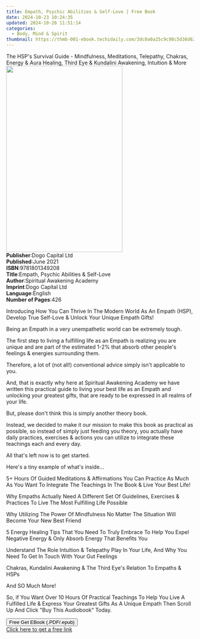 ```yaml
---
title: Empath, Psychic Abilities & Self-Love | Free Book
date: 2024-10-23 10:24:35
updated: 2024-10-26 11:51:14
categories:
  - Body, Mind & Spirit
thumbnail: https://thmb-001-ebook.techidaily.com/3dc0a0a25c9c98c5d36d6248601656060512f3b408c369ef080a82033823cdb1.jpg
---
```

<main id="book-container">
  <div class="flex flex-col">
    <div class="book-brief flex-1 py-6 px-4 sm:p-6 md:py-10 md:px-8">
      <!-- brief-->
      <div class="book-brief-main">
        The HSP's Survival Guide - Mindfulness, Meditations, Telepathy, Chakras,
        Energy & Aura Healing, Third Eye & Kundalini Awakening, Intuition & More
      </div>
    </div>
    <div
      class="book-meta-info flex-1 grid gap-4 col-start-1 col-end-3 row-start-1 sm:mb-6 sm:grid-cols-4 lg:gap-6 lg:col-start-2 lg:row-end-6 lg:row-span-6 lg:mb-0"
    >
      <div
        class="book-meta-info-left place-content-center mt-4 p-4 text-sm leading-6 col-start-2 col-span-2 dark:text-slate-400"
      >
        <img
          class="w-full h-500 object-cover rounded-lg sm:h-255 sm:col-span-2 lg:col-span-full"
          src="https://img-001-ebook.techidaily.com/5c9ab81d680645db35f7b1d67d360d3b7a9db405d1e78d777198a3345a79c486.jpg"
          alt=""
          width="312"
          height="500"
        />
      </div>
      <div
        class="book-meta-info-right mt-2 col-start-1 row-start-2 col-span-3 self-center"
      >
        <!-- meta data  -->
        <div class="flex flex-col px-4 md:px-8">
          <div class="flex-1">
            <strong>Publisher</strong>:<span class="px-2"
              >Dogo Capital Ltd</span
            >
          </div>
          <div class="flex-1">
            <strong>Published</strong>:<span class="px-2">June 2021</span>
          </div>
          <div class="flex-1">
            <strong>ISBN</strong>:<span class="px-2">9781801349208</span>
          </div>
          <div class="flex-1">
            <strong>Title</strong>:<span class="px-2"
              >Empath, Psychic Abilities &amp; Self-Love</span
            >
          </div>
          <div class="flex-1">
            <strong>Author</strong>:<span class="px-2"
              >Spiritual Awakening Academy</span
            >
          </div>
          <div class="flex-1">
            <strong>Imprint</strong>:<span class="px-2">Dogo Capital Ltd</span>
          </div>
          <div class="flex-1">
            <strong>Language</strong>:<span class="px-2">English</span>
          </div>
          <div class="flex-1">
            <strong>Number of Pages</strong>:<span class="px-2">426</span>
          </div>
        </div>
      </div>
    </div>
    <div class="book-description flex-1 py-6 px-4 sm:p-6 md:py-10 md:px-8">
      <div class="book-description-main">
        <div accordion-content="" id="description">
          <p></p>
          <p>
            Introducing How You Can Thrive In The Modern World As An Empath
            (HSP), Develop True Self-Love &amp; Unlock Your Unique Empath Gifts!
          </p>
          <p>
            Being an Empath in a very unempathetic world can be extremely tough.
          </p>
          <p>
            The first step to living a fulfilling life as an Empath is realizing
            you are unique and are part of the estimated 1-2% that absorb other
            people's feelings &amp; energies surrounding them.
          </p>
          <p>
            Therefore, a lot of (not all!) conventional advice simply isn't
            applicable to you.
          </p>
          <p>
            And, that is exactly why here at Spiritual Awakening Academy we have
            written this practical guide to living your best life as an Empath
            and unlocking your greatest gifts, that are ready to be expressed in
            all realms of your life.
          </p>
          <p>But, please don't think this is simply another theory book.</p>
          <p>
            Instead, we decided to make it our mission to make this book as
            practical as possible, so instead of simply just feeding you theory,
            you actually have daily practices, exercises &amp; actions you can
            utilize to integrate these teachings each and every day.
          </p>
          <p>All that's left now is to get started.</p>
          <p>Here's a tiny example of what's inside...</p>
          <p>
            5+ Hours Of Guided Meditations &amp; Affirmations You Can Practice
            As Much As You Want To Integrate The Teachings In The Book &amp;
            Live Your Best Life!
          </p>
          <p>
            Why Empaths Actually Need A Different Set Of Guidelines, Exercises
            &amp; Practices To Live The Most Fulfilling Life Possible
          </p>
          <p>
            Why Utilizing The Power Of Mindfulness No Matter The Situation Will
            Become Your New Best Friend
          </p>
          <p>
            5 Energy Healing Tips That You Need To Truly Embrace To Help You
            Expel Negative Energy &amp; Only Absorb Energy That Benefits You
          </p>
          <p>
            Understand The Role Intuition &amp; Telepathy Play In Your Life, And
            Why You Need To Get In Touch With Your Gut Feelings
          </p>
          <p>
            Chakras, Kundalini Awakening &amp; The Third Eye's Relation To
            Empaths &amp; HSPs
          </p>
          <p>And SO Much More!</p>
          <p>
            So, if You Want Over 10 Hours Of Practical Teachings To Help You
            Live A Fulfilled Life &amp; Express Your Greatest Gifts As A Unique
            Empath Then Scroll Up And Click "Buy This Audiobook" Today.
          </p>
          <p></p>
        </div>
        <div class="accordion-fader"></div>
      </div>
    </div>
    <div class="book-excerpts flex-1 py-6 px-4 sm:p-6 md:py-10 md:px-8"></div>
    <div
      class="book-about-author flex-1 py-6 px-4 sm:p-6 md:py-10 md:px-8"
    ></div>
    <div class="book-free-get flex-1 py-6 px-4 sm:p-6 md:py-10 md:px-8">
      <button
        id="btn-free-get"
        class="bg-blue-500 hover:bg-blue-700 text-white font-bold py-2 px-4 rounded"
      >
        Free Get EBook (.PDF/.epub)
      </button>
      <div id="countdown-display" class="px-2 text-lg mt-2"></div>
      <a
        id="free-link"
        class="hidden bg-blue-500 hover:bg-blue-700 text-white font-bold py-2 px-4 rounded"
        href="https://www.ebooks.com/en-us/book/210324198/empath-psychic-abilities-self-love/spiritual-awakening-academy/"
        target="_blank"
        >Click here to get a free link</a
      >
    </div>
    <script>
      let countdownTime = 0;
      let countdownInterval = null;
      document
        .getElementById('btn-free-get')
        .addEventListener('click', startCountdown);
      function startCountdown() {
        countdownTime = new Date().getTime() + 60000 * 3;
        countdownInterval = setInterval(updateCountdown, 1000);
        document.getElementById('btn-free-get').disabled = true;
        document
          .getElementById('btn-free-get')
          .classList.add('bg-gray-500', 'cursor-not-allowed');
      }
      function updateCountdown() {
        let currentTime = new Date().getTime();
        let timeLeft = countdownTime - currentTime;
        let secondsLeft = Math.floor(timeLeft / 1000);
        document.getElementById('countdown-display').innerHTML =
          `Remaining time: ${secondsLeft} seconds.`;
        if (secondsLeft <= 0) {
          clearInterval(countdownInterval);
          document.getElementById('btn-free-get').classList.add('hidden');
          document.getElementById('free-link').classList.remove('hidden');
          document.getElementById('countdown-display').innerHTML = '';
        }
      }
    </script>
  </div>
</main>
